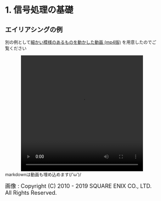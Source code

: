 <!-- 自動生成されたプリアンブル ここから -->
<!-- // $width:"841.89" -->
<!-- // $height:"595.28" -->
<!-- // $page_number:"true" -->
<!-- // $page:"8" -->
<!-- // $absolute_page:"8" -->
<!-- // $h2:"none" -->
<!-- // $h3:"none" -->
<!-- // $title:"true" -->
<!-- // $state_title:"2" -->
<!-- 自動生成されたプリアンブル ここまで -->

<!-- 前のページから引き継いだタイトル ここから -->
<!-- 前のページから引き継いだタイトル ここまで -->
# 1. 信号処理の基礎
## エイリアシングの例

別の例として[細かい模様のあるものを動かした動画 (mp4版)](./Final_Fantasy_XIV_A_Realm_Reborn_2019.07.27_-_18.41.10.03.mp4)
を用意したのでご覧ください

<center>
<video width="400" height="380" controls>
  <source src="./mp4/Final_Fantasy_XIV_A_Realm_Reborn_2019.07.27_-_18.41.10.03.mp4" type="video/mp4">
</video></center>
markdownは動画も埋め込めます(/'ω')/

<font size=4>画像 : Copyright (C) 2010 - 2019 SQUARE ENIX CO., LTD. All Rights Reserved.</font>

